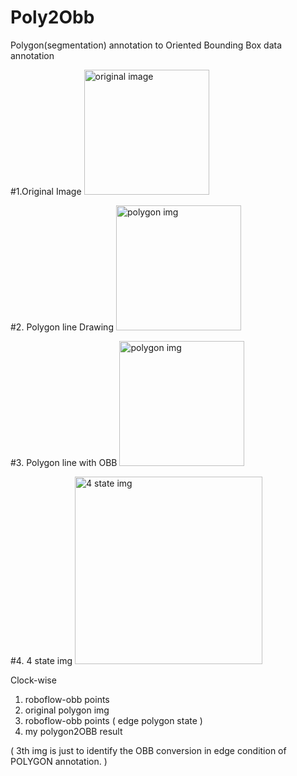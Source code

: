 # Poly2Obb
Polygon(segmentation) annotation to Oriented Bounding Box data annotation

#1.Original Image
<img src = "https://s3.us-west-2.amazonaws.com/secure.notion-static.com/d516b0c3-dff5-45d7-a378-26801cab8492/Untitled.jpeg?X-Amz-Algorithm=AWS4-HMAC-SHA256&X-Amz-Content-Sha256=UNSIGNED-PAYLOAD&X-Amz-Credential=AKIAT73L2G45EIPT3X45/20220517/us-west-2/s3/aws4_request&X-Amz-Date=20220517T064933Z&X-Amz-Expires=86400&X-Amz-Signature=6b8d44a891fb69685259a5aa67e3bf20009bbd1a062f0cda4ca6efc3aae768ef&X-Amz-SignedHeaders=host&response-content-disposition=filename%20=%22Untitled.jpeg%22&x-id=GetObject" width = "200" height = "200" alt = "original image">

#2. Polygon line Drawing
<img src = "https://s3.us-west-2.amazonaws.com/secure.notion-static.com/380390de-ed1f-444a-a75a-7bbbe4cbcab9/Untitled.png?X-Amz-Algorithm=AWS4-HMAC-SHA256&X-Amz-Content-Sha256=UNSIGNED-PAYLOAD&X-Amz-Credential=AKIAT73L2G45EIPT3X45%2F20220517%2Fus-west-2%2Fs3%2Faws4_request&X-Amz-Date=20220517T065751Z&X-Amz-Expires=86400&X-Amz-Signature=046cc38077159fa5d88cfa9efe483a7742e705dab4cd820d754f613892e7cb4b&X-Amz-SignedHeaders=host&response-content-disposition=filename%20%3D%22Untitled.png%22&x-id=GetObject" width = "200" height = "200" alt  = "polygon img">

#3. Polygon line with OBB
<img src = "https://s3.us-west-2.amazonaws.com/secure.notion-static.com/bb692708-eebb-44cd-a9f6-fbffcd243bf2/Untitled.png?X-Amz-Algorithm=AWS4-HMAC-SHA256&X-Amz-Content-Sha256=UNSIGNED-PAYLOAD&X-Amz-Credential=AKIAT73L2G45EIPT3X45%2F20220517%2Fus-west-2%2Fs3%2Faws4_request&X-Amz-Date=20220517T070241Z&X-Amz-Expires=86400&X-Amz-Signature=8b9ca08f19a80bddeab92d1c3dd4ba8fef64819de5cd4dff51e9ecdc9735bf16&X-Amz-SignedHeaders=host&response-content-disposition=filename%20%3D%22Untitled.png%22&x-id=GetObject" width = "200" height = "200" alt  = "polygon img">

#4. 4 state img
<img src = "https://s3.us-west-2.amazonaws.com/secure.notion-static.com/b080e1d7-6793-492b-8ddd-c0f589b2485c/Untitled.png?X-Amz-Algorithm=AWS4-HMAC-SHA256&X-Amz-Content-Sha256=UNSIGNED-PAYLOAD&X-Amz-Credential=AKIAT73L2G45EIPT3X45%2F20220517%2Fus-west-2%2Fs3%2Faws4_request&X-Amz-Date=20220517T070435Z&X-Amz-Expires=86400&X-Amz-Signature=0a25d663af899f1847913ed53e35c1ef93b0b38bf52c096ea03f42001b01b5a5&X-Amz-SignedHeaders=host&response-content-disposition=filename%20%3D%22Untitled.png%22&x-id=GetObject" width = "300" height = "300" alt  = "4 state img">

Clock-wise
1. roboflow-obb points
2. original polygon img
3. roboflow-obb points ( edge polygon state )
4. my polygon2OBB result

( 3th img is just to identify the OBB conversion in edge condition of POLYGON annotation. )
